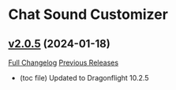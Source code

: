 # Chat Sound Customizer

## [v2.0.5](https://github.com/Canettieri/chat-sound/tree/v2.0.5) (2024-01-18)
[Full Changelog](https://github.com/Canettieri/chat-sound/compare/v2.0.4...v2.0.5) [Previous Releases](https://github.com/Canettieri/chat-sound/releases)

- (toc file) Updated to Dragonflight 10.2.5  
